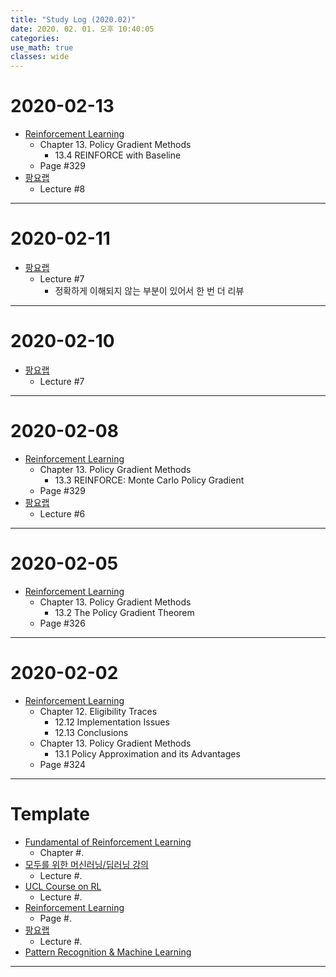 ```yaml
---
title: "Study Log (2020.02)"
date: 2020. 02. 01. 오후 10:40:05
categories:
use_math: true
classes: wide
---
```


# 2020-02-13
* [Reinforcement Learning](http://incompleteideas.net/book/the-book-2nd.html)
  * Chapter 13. Policy Gradient Methods
    * 13.4 REINFORCE with Baseline
  * Page #329
* [팡요랩](https://www.youtube.com/playlist?list=PLpRS2w0xWHTcTZyyX8LMmtbcMXpd3s4TU)
  * Lecture #8

---

# 2020-02-11
* [팡요랩](https://www.youtube.com/playlist?list=PLpRS2w0xWHTcTZyyX8LMmtbcMXpd3s4TU)
  * Lecture #7
    * 정확하게 이해되지 않는 부분이 있어서 한 번 더 리뷰

---

# 2020-02-10
* [팡요랩](https://www.youtube.com/playlist?list=PLpRS2w0xWHTcTZyyX8LMmtbcMXpd3s4TU)
  * Lecture #7

---

# 2020-02-08
* [Reinforcement Learning](http://incompleteideas.net/book/the-book-2nd.html)
  * Chapter 13. Policy Gradient Methods
    * 13.3 REINFORCE: Monte Carlo Policy Gradient
  * Page #329
* [팡요랩](https://www.youtube.com/playlist?list=PLpRS2w0xWHTcTZyyX8LMmtbcMXpd3s4TU)
  * Lecture #6

---

# 2020-02-05
* [Reinforcement Learning](http://incompleteideas.net/book/the-book-2nd.html)
  * Chapter 13. Policy Gradient Methods
    * 13.2 The Policy Gradient Theorem
  * Page #326

---

# 2020-02-02
* [Reinforcement Learning](http://incompleteideas.net/book/the-book-2nd.html)
  * Chapter 12. Eligibility Traces
    * 12.12 Implementation Issues
    * 12.13 Conclusions
  * Chapter 13. Policy Gradient Methods
    * 13.1 Policy Approximation and its Advantages
  * Page #324

---

# Template
* [Fundamental of Reinforcement Learning](https://dnddnjs.gitbook.io/rl/)
  * Chapter #.
* [모두를 위한 머신러닝/딥러닝 강의](http://hunkim.github.io/ml/)
  * Lecture #.
* [UCL Course on RL](http://www0.cs.ucl.ac.uk/staff/d.silver/web/Teaching.html)
  * Lecture #.
* [Reinforcement Learning](http://incompleteideas.net/book/the-book-2nd.html)
  * Page #.
* [팡요랩](https://www.youtube.com/playlist?list=PLpRS2w0xWHTcTZyyX8LMmtbcMXpd3s4TU)
  * Lecture #.
* [Pattern Recognition & Machine Learning](http://norman3.github.io/prml/)

---
